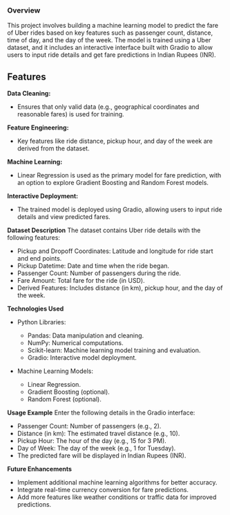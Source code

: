 ### Overview
This project involves building a machine learning model to predict the fare of Uber rides based on key features such as passenger count, distance, time of day, and the day of the week. The model is trained using a  Uber dataset, and it includes an interactive interface built with Gradio to allow users to input ride details and get fare predictions in Indian Rupees (INR).

## Features
**Data Cleaning:**
* Ensures that only valid data (e.g., geographical coordinates and reasonable fares) is used for training.

**Feature Engineering:**
* Key features like ride distance, pickup hour, and day of the week are derived from the dataset.

**Machine Learning:**
* Linear Regression is used as the primary model for fare prediction, with an option to explore Gradient Boosting and Random Forest models.

**Interactive Deployment:**
* The trained model is deployed using Gradio, allowing users to input ride details and view predicted fares.

**Dataset Description**
The dataset contains Uber ride details with the following features:

* Pickup and Dropoff Coordinates: Latitude and longitude for ride start and end points.
* Pickup Datetime: Date and time when the ride began.
* Passenger Count: Number of passengers during the ride.
* Fare Amount: Total fare for the ride (in USD).
* Derived Features: Includes distance (in km), pickup hour, and the day of the week.

**Technologies Used**
* Python Libraries:
  - Pandas: Data manipulation and cleaning.
  - NumPy: Numerical computations.
  - Scikit-learn: Machine learning model training and evaluation.
  - Gradio: Interactive model deployment.

* Machine Learning Models:
  - Linear Regression.
  - Gradient Boosting (optional).
  - Random Forest (optional).


**Usage Example**
Enter the following details in the Gradio interface:

* Passenger Count: Number of passengers (e.g., 2).
* Distance (in km): The estimated travel distance (e.g., 10).
* Pickup Hour: The hour of the day (e.g., 15 for 3 PM).
* Day of Week: The day of the week (e.g., 1 for Tuesday).
* The predicted fare will be displayed in Indian Rupees (INR).

**Future Enhancements**
* Implement additional machine learning algorithms for better accuracy.
* Integrate real-time currency conversion for fare predictions.
* Add more features like weather conditions or traffic data for improved predictions.
